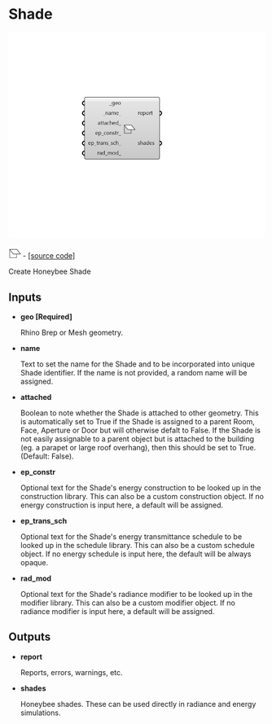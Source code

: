 # Shade

![](../../.gitbook/assets/Shade.png)

![](../../.gitbook/assets/Shade%20%281%29.png) - [\[source code\]](https://github.com/ladybug-tools/honeybee-grasshopper-core/blob/master/honeybee_grasshopper_core/src//HB%20Shade.py)

Create Honeybee Shade

## Inputs

* **geo \[Required\]**

  Rhino Brep or Mesh geometry. 

* **name**

  Text to set the name for the Shade and to be incorporated into unique Shade identifier. If the name is not provided, a random name will be assigned. 

* **attached**

  Boolean to note whether the Shade is attached to other geometry. This is automatically set to True if the Shade is assigned to a parent Room, Face, Aperture or Door but will otherwise defalt to False. If the Shade is not easily assignable to a parent object but is attached to the building \(eg. a parapet or large roof overhang\), then this should be set to True. \(Default: False\). 

* **ep\_constr**

  Optional text for the Shade's energy construction to be looked up in the construction library. This can also be a custom construction object. If no energy construction is input here, a default will be assigned. 

* **ep\_trans\_sch**

  Optional text for the Shade's energy transmittance schedule to be looked up in the schedule library. This can also be a custom schedule object. If no energy schedule is input here, the default will be always opaque. 

* **rad\_mod**

  Optional text for the Shade's radiance modifier to be looked up in the modifier library. This can also be a custom modifier object. If no radiance modifier is input here, a default will be assigned. 

## Outputs

* **report**

  Reports, errors, warnings, etc. 

* **shades**

  Honeybee shades. These can be used directly in radiance and energy simulations. 


